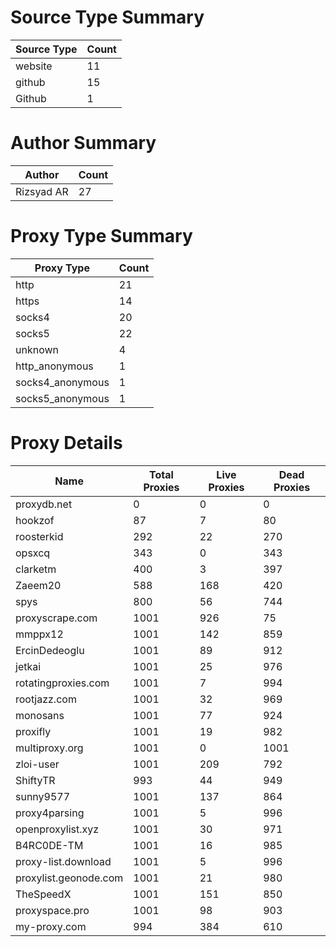 # Source Type Summary

| Source Type | Count |
|-------------|-------|
| website | 11 |
| github | 15 |
| Github | 1 |


# Author Summary

| Author | Count |
|--------|-------|
| Rizsyad AR | 27 |


# Proxy Type Summary

| Proxy Type | Count |
|------------|-------|
| http | 21 |
| https | 14 |
| socks4 | 20 |
| socks5 | 22 |
| unknown | 4 |
| http_anonymous | 1 |
| socks4_anonymous | 1 |
| socks5_anonymous | 1 |


# Proxy Details

| Name | Total Proxies | Live Proxies | Dead Proxies |
|------|---------------|--------------|---------------|
| proxydb.net | 0 | 0 | 0 |
| hookzof | 87 | 7 | 80 |
| roosterkid | 292 | 22 | 270 |
| opsxcq | 343 | 0 | 343 |
| clarketm | 400 | 3 | 397 |
| Zaeem20 | 588 | 168 | 420 |
| spys | 800 | 56 | 744 |
| proxyscrape.com | 1001 | 926 | 75 |
| mmppx12 | 1001 | 142 | 859 |
| ErcinDedeoglu | 1001 | 89 | 912 |
| jetkai | 1001 | 25 | 976 |
| rotatingproxies.com | 1001 | 7 | 994 |
| rootjazz.com | 1001 | 32 | 969 |
| monosans | 1001 | 77 | 924 |
| proxifly | 1001 | 19 | 982 |
| multiproxy.org | 1001 | 0 | 1001 |
| zloi-user | 1001 | 209 | 792 |
| ShiftyTR | 993 | 44 | 949 |
| sunny9577 | 1001 | 137 | 864 |
| proxy4parsing | 1001 | 5 | 996 |
| openproxylist.xyz | 1001 | 30 | 971 |
| B4RC0DE-TM | 1001 | 16 | 985 |
| proxy-list.download | 1001 | 5 | 996 |
| proxylist.geonode.com | 1001 | 21 | 980 |
| TheSpeedX | 1001 | 151 | 850 |
| proxyspace.pro | 1001 | 98 | 903 |
| my-proxy.com | 994 | 384 | 610 |
